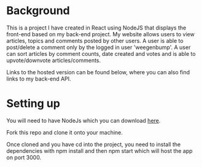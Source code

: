 # Background

This is a project I have created in React using NodeJS that displays the front-end based on my back-end project. My website allows users to view articles, topics and comments posted by other users. A user is able to post/delete a comment only by the logged in user 'weegenbump'. A user can sort articles by comment counts, date created and votes and is able to upvote/downvote articles/comments. 

Links to the hosted version can be found below, where you can also find links to my back-end API.

# Setting up

You will need to have NodeJs which you can download [here](https://nodejs.org/en/).

Fork this repo and clone it onto your machine.

Once cloned and you have cd into the project, you need to install the dependencies with npm install and then npm start which will host the app on port 3000.




